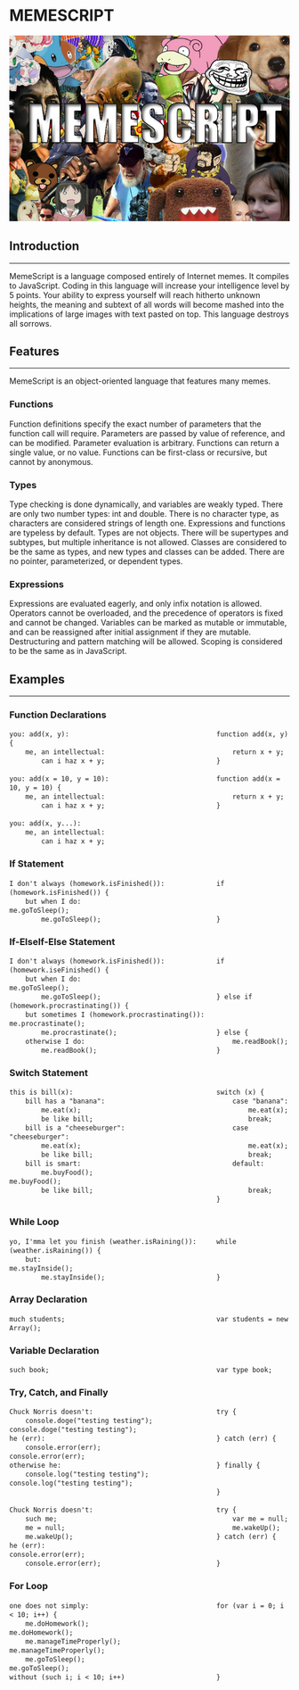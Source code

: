 # MEMESCRIPT

<img src="memescript.jpg/">

## Introduction
---
MemeScript is a language composed entirely of Internet memes. It compiles to JavaScript. Coding in this language will increase your intelligence level by 5 points. Your ability to express yourself will reach hitherto unknown heights, the meaning and subtext of all words will become mashed into the implications of large images with text pasted on top. This language destroys all sorrows.

## Features
---
MemeScript is an object-oriented language that features many memes.

### Functions
Function definitions specify the exact number of parameters that the function call will require. Parameters are passed by value of reference, and can be modified. Parameter evaluation is arbitrary. Functions can return a single value, or no value. Functions can be first-class or recursive, but cannot by anonymous.

### Types
Type checking is done dynamically, and variables are weakly typed. There are only two number types: int and double. There is no character type, as characters are considered strings of length one. Expressions and functions are typeless by default. Types are not objects. There will be supertypes and subtypes, but multiple inheritance is not allowed. Classes are considered to be the same as types, and new types and classes can be added. There are no pointer, parameterized, or dependent types.

### Expressions
Expressions are evaluated eagerly, and only infix notation is allowed. Operators cannot be overloaded, and the precedence of operators is fixed and cannot be changed. Variables can be marked as mutable or immutable, and can be reassigned after initial assignment if they are mutable. Destructuring and pattern matching will be allowed. Scoping is considered to be the same as in JavaScript.

## Examples
---

### Function Declarations
```
you: add(x, y):                                     function add(x, y) {
    me, an intellectual:                                return x + y;
        can i haz x + y;                            }
        
you: add(x = 10, y = 10):                           function add(x = 10, y = 10) {
    me, an intellectual:                                return x + y;
        can i haz x + y;                            }
        
you: add(x, y...):                                  
    me, an intellectual:
        can i haz x + y;
```

### If Statement
```
I don't always (homework.isFinished()):             if (homework.isFinished()) {
    but when I do:                                      me.goToSleep();
        me.goToSleep();                             }
```

### If-ElseIf-Else Statement
```
I don't always (homework.isFinished()):             if (homework.iseFinished() {
    but when I do:                                      me.goToSleep();
        me.goToSleep();                             } else if (homework.procrastinating()) {
    but sometimes I (homework.procrastinating()):       me.procrastinate();
        me.procrastinate();                         } else {
    otherwise I do:                                     me.readBook();
        me.readBook();                              }
```

### Switch Statement
```
this is bill(x):                                    switch (x) {
    bill has a "banana":                                case "banana":
        me.eat(x);                                          me.eat(x);
        be like bill;                                       break;
    bill is a "cheeseburger":                           case "cheeseburger":
        me.eat(x);                                          me.eat(x);
        be like bill;                                       break;
    bill is smart:                                      default:
        me.buyFood();                                       me.buyFood();
        be like bill;                                       break;
                                                    }
```

### While Loop
```
yo, I'mma let you finish (weather.isRaining()):     while (weather.isRaining()) {
    but:                                                me.stayInside();
        me.stayInside();                            }
```

### Array Declaration
```
much students;                                      var students = new Array();
```

### Variable Declaration
```
such book;                                          var type book;
```

### Try, Catch, and Finally
```
Chuck Norris doesn't:                               try {
    console.doge("testing testing");                    console.doge("testing testing");
he (err):                                           } catch (err) {
    console.error(err);                                 console.error(err);
otherwise he:                                       } finally {
    console.log("testing testing");                     console.log("testing testing");
                                                    }

Chuck Norris doesn't:                               try {
    such me;                                            var me = null;
    me = null;                                          me.wakeUp();  
    me.wakeUp();                                    } catch (err) {
he (err):                                               console.error(err);
    console.error(err);                             }
```

### For Loop
```
one does not simply:                                for (var i = 0; i < 10; i++) {
    me.doHomework();                                    me.doHomework();
    me.manageTimeProperly();                            me.manageTimeProperly();
    me.goToSleep();                                     me.goToSleep();
without (such i; i < 10; i++)                       }
```
